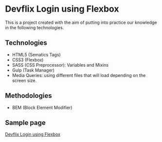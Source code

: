 # Devflix Login using Flexbox
This is a project created with the aim of putting into practice our knowledge in the following technologies.

## Technologies
- HTML5 (Sematics Tags)
- CSS3 (Flexbox)
- SASS (CSS Preprocessor): Variables and Mixins
- Gulp (Task Manager)
- Media Queries: using different files that will load depending on the screen size.

## Methodologies
- BEM (Block Element Modifier)

## Sample page
[Devflix Login using Flexbox](https://dparraabad.github.io/devflix-login-flexbox/ "Devflix Login using Flexbox")
